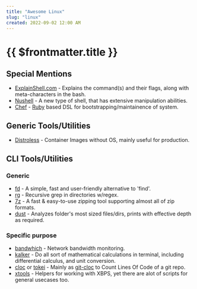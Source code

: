 ```yaml
---
title: "Awesome Linux"
slug: "linux"
created: 2022-09-02 12:00 AM
---
```


# {{ $frontmatter.title }}

## Special Mentions

* [ExplainShell.com](https://www.explainshell.com) - Explains the command(s) and their flags, along with meta-characters in the bash.
* [Nushell](https://www.nushell.sh) - A new type of shell, that has extensive manipulation abilities.
* [Chef](https://github.com/chef/chef) - [Ruby](https://learnxinyminutes.com/docs/ruby) based DSL for bootstrapping/maintainence of system.

## Generic Tools/Utilities

* [Distroless](https://github.com/GoogleContainerTools/distroless) - Container Images without OS, mainly useful for production.

## CLI Tools/Utilities

### Generic

* [fd](https://github.com/sharkdp/fd) - A simple, fast and user-friendly alternative to 'find'.
* [rg](https://github.com/BurntSushi/ripgrep) - Recursive grep in directories w/regex.
* [7z](https://www.7-zip.org/download.html) - A fast & easy-to-use zipping tool supporting almost all of zip formats.
* [dust](https://github.com/bootandy/dust) - Analyzes folder's most sized files/dirs, prints with effective depth as required.

### Specific purpose

* [bandwhich](https://github.com/imsnif/bandwhich) - Network bandwidth monitoring.
* [kalker](https://github.com/PaddiM8/kalker) - Do all sort of mathematical calculations in terminal, including differential calculus, and unit conversion.
* [cloc](https://github.com/AlDanial/cloc) or [tokei](https://github.com/XAMPPRocky/tokei) - Mainly as [git-cloc](https://stackoverflow.com/a/29012789/11377112) to Count Lines Of Code of a git repo.
* [xtools](https://github.com/leahneukirchen/xtools) - Helpers for working with XBPS, yet there are alot of scripts for general usecases too.

<!--
TODO: Maybe helpful? May need to review a bit.
https://github.com/2KAbhishek/Dotfiles
-->
